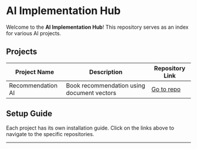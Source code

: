 # AI Implementation Hub

Welcome to the **AI Implementation Hub**! This repository serves as an index for various AI projects.

## Projects
| Project Name | Description | Repository Link |
|-------------|------------|----------------|
| Recommendation AI | Book recommendation using document vectors | [Go to repo](https://github.com/masonl2ee/document-vector-recommender.git) |

## Setup Guide
Each project has its own installation guide. Click on the links above to navigate to the specific repositories.

---
